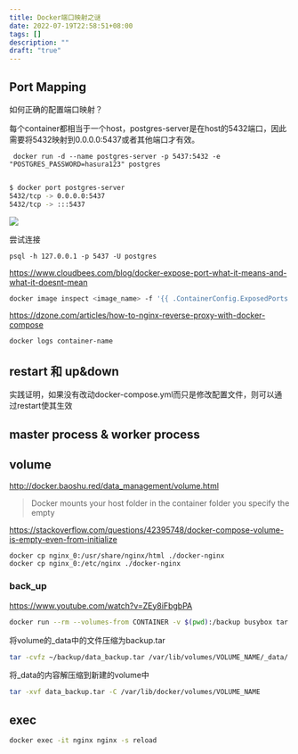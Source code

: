 ```yaml
---
title: Docker端口映射之谜
date: 2022-07-19T22:58:51+08:00
tags: []
description: ""
draft: "true"
---
```


## Port Mapping

如何正确的配置端口映射？

每个container都相当于一个host，postgres-server是在host的5432端口，因此需要将5432映射到0.0.0.0:5437或者其他端口才有效。

```
 docker run -d --name postgres-server -p 5437:5432 -e "POSTGRES_PASSWORD=hasura123" postgres
```

```

```


```sh
$ docker port postgres-server
5432/tcp -> 0.0.0.0:5437
5432/tcp -> :::5437
```

![](https://s2.loli.net/2022/07/14/S4KfhtRYPZ3BVWp.png)


尝试连接
```
psql -h 127.0.0.1 -p 5437 -U postgres
```

https://www.cloudbees.com/blog/docker-expose-port-what-it-means-and-what-it-doesnt-mean

```sh
docker image inspect <image_name> -f '{{ .ContainerConfig.ExposedPorts }}'
```

https://dzone.com/articles/how-to-nginx-reverse-proxy-with-docker-compose


```sh
docker logs container-name
```


## restart 和 up&down

实践证明，如果没有改动docker-compose.yml而只是修改配置文件，则可以通过restart使其生效


## master process & worker process


##  volume

http://docker.baoshu.red/data_management/volume.html

>Docker mounts your host folder in the container folder you specify
the empty

https://stackoverflow.com/questions/42395748/docker-compose-volume-is-empty-even-from-initialize

```
docker cp nginx_0:/usr/share/nginx/html ./docker-nginx 
docker cp nginx_0:/etc/nginx ./docker-nginx 
```


### back_up

https://www.youtube.com/watch?v=ZEy8iFbgbPA

```sh
docker run --rm --volumes-from CONTAINER -v $(pwd):/backup busybox tar cvfz /backup/backup.tar CONTAINERPATH
```

将volume的_data中的文件压缩为backup.tar
```sh
tar -cvfz ~/backup/data_backup.tar /var/lib/volumes/VOLUME_NAME/_data/
```

将_data的内容解压缩到新建的volume中
```sh
tar -xvf data_backup.tar -C /var/lib/docker/volumes/VOLUME_NAME
```

## exec

```sh
docker exec -it nginx nginx -s reload
```
